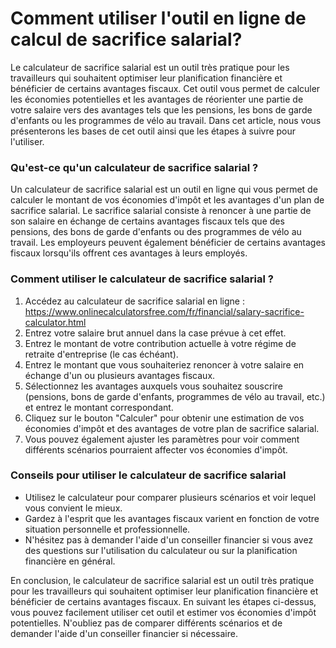 Comment utiliser l'outil en ligne de calcul de sacrifice salarial?
==================================================================

Le calculateur de sacrifice salarial est un outil très pratique pour les travailleurs qui souhaitent optimiser leur planification financière et bénéficier de certains avantages fiscaux. Cet outil vous permet de calculer les économies potentielles et les avantages de réorienter une partie de votre salaire vers des avantages tels que les pensions, les bons de garde d'enfants ou les programmes de vélo au travail. Dans cet article, nous vous présenterons les bases de cet outil ainsi que les étapes à suivre pour l'utiliser.

### Qu'est-ce qu'un calculateur de sacrifice salarial ?

Un calculateur de sacrifice salarial est un outil en ligne qui vous permet de calculer le montant de vos économies d'impôt et les avantages d'un plan de sacrifice salarial. Le sacrifice salarial consiste à renoncer à une partie de son salaire en échange de certains avantages fiscaux tels que des pensions, des bons de garde d'enfants ou des programmes de vélo au travail. Les employeurs peuvent également bénéficier de certains avantages fiscaux lorsqu'ils offrent ces avantages à leurs employés.

### Comment utiliser le calculateur de sacrifice salarial ?

1. Accédez au calculateur de sacrifice salarial en ligne : <https://www.onlinecalculatorsfree.com/fr/financial/salary-sacrifice-calculator.html>
2. Entrez votre salaire brut annuel dans la case prévue à cet effet.
3. Entrez le montant de votre contribution actuelle à votre régime de retraite d'entreprise (le cas échéant).
4. Entrez le montant que vous souhaiteriez renoncer à votre salaire en échange d'un ou plusieurs avantages fiscaux.
5. Sélectionnez les avantages auxquels vous souhaitez souscrire (pensions, bons de garde d'enfants, programmes de vélo au travail, etc.) et entrez le montant correspondant.
6. Cliquez sur le bouton "Calculer" pour obtenir une estimation de vos économies d'impôt et des avantages de votre plan de sacrifice salarial.
7. Vous pouvez également ajuster les paramètres pour voir comment différents scénarios pourraient affecter vos économies d'impôt.

### Conseils pour utiliser le calculateur de sacrifice salarial

- Utilisez le calculateur pour comparer plusieurs scénarios et voir lequel vous convient le mieux.
- Gardez à l'esprit que les avantages fiscaux varient en fonction de votre situation personnelle et professionnelle.
- N'hésitez pas à demander l'aide d'un conseiller financier si vous avez des questions sur l'utilisation du calculateur ou sur la planification financière en général.

En conclusion, le calculateur de sacrifice salarial est un outil très pratique pour les travailleurs qui souhaitent optimiser leur planification financière et bénéficier de certains avantages fiscaux. En suivant les étapes ci-dessus, vous pouvez facilement utiliser cet outil et estimer vos économies d'impôt potentielles. N'oubliez pas de comparer différents scénarios et de demander l'aide d'un conseiller financier si nécessaire.